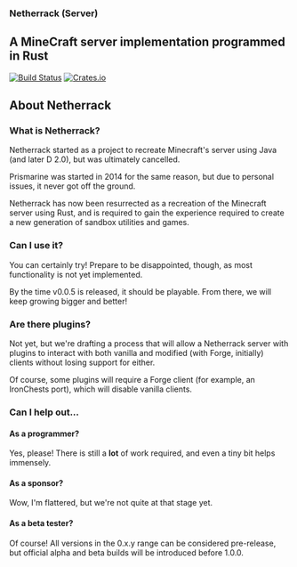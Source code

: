 ### Netherrack (Server)
## A MineCraft server implementation programmed in Rust

[![Build Status](https://travis-ci.org/Techern/Netherrack.svg?branch=master)](https://travis-ci.org/Techern/Netherrack)  [![Crates.io](https://img.shields.io/crates/v/netherrack.svg)](https://crates.io/crates/netherrack) 

## About Netherrack

### What is Netherrack?

Netherrack started as a project to recreate Minecraft's server using Java (and later D 2.0), but was ultimately cancelled.

Prismarine was started in 2014 for the same reason, but due to personal issues, it never got off the ground.

Netherrack has now been resurrected as a recreation of the Minecraft server using Rust, and is required to gain the experience required to create a new generation of sandbox utilities and games.

### Can I use it?

You can certainly try! Prepare to be disappointed, though, as most functionality is not yet implemented.

By the time v0.0.5 is released, it should be playable. From there, we will keep growing bigger and better!

### Are there plugins?

Not yet, but we're drafting a process that will allow a Netherrack server with plugins to interact with both vanilla and modified (with Forge, initially) clients without losing support for either.

Of course, some plugins will require a Forge client (for example, an IronChests port), which will disable vanilla clients.

### Can I help out...

#### As a programmer?

Yes, please! There is still a **lot** of work required, and even a tiny bit helps immensely.

#### As a sponsor?

Wow, I'm flattered, but we're not quite at that stage yet. 

#### As a beta tester?

Of course! All versions in the 0.x.y range can be considered pre-release, but official alpha and beta builds will be introduced before 1.0.0.